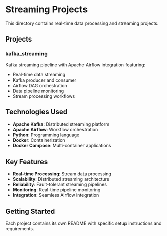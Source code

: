 # Streaming Projects

This directory contains real-time data processing and streaming projects.

## Projects

### kafka_streaming
Kafka streaming pipeline with Apache Airflow integration featuring:
- Real-time data streaming
- Kafka producer and consumer
- Airflow DAG orchestration
- Data pipeline monitoring
- Stream processing workflows

## Technologies Used
- **Apache Kafka**: Distributed streaming platform
- **Apache Airflow**: Workflow orchestration
- **Python**: Programming language
- **Docker**: Containerization
- **Docker Compose**: Multi-container applications

## Key Features
- **Real-time Processing**: Stream data processing
- **Scalability**: Distributed streaming architecture
- **Reliability**: Fault-tolerant streaming pipelines
- **Monitoring**: Real-time pipeline monitoring
- **Integration**: Seamless Airflow integration

## Getting Started
Each project contains its own README with specific setup instructions and requirements. 